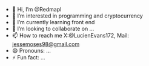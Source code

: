 - 👋 Hi, I’m @Redmapl
- 👀 I’m interested in programming and cryptocurrency
- 🌱 I’m currently learning front end
- 💞️ I’m looking to collaborate on ...
- 📫 How to reach me X:@LucienEvans172, Mail: jessemoses98@gmail.com
- 😄 Pronouns: ...
- ⚡ Fun fact: ...

<!---
Redmapl/Redmapl is a ✨ special ✨ repository because its `README.md` (this file) appears on your GitHub profile.
You can click the Preview link to take a look at your changes.
--->

